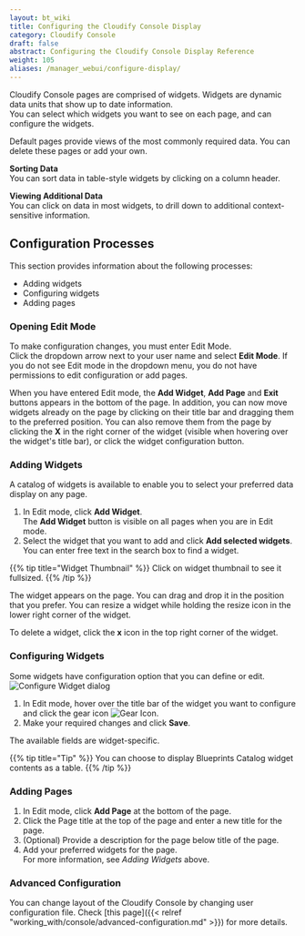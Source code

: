```yaml
---
layout: bt_wiki
title: Configuring the Cloudify Console Display
category: Cloudify Console
draft: false
abstract: Configuring the Cloudify Console Display Reference
weight: 105
aliases: /manager_webui/configure-display/
---
```


Cloudify Console pages are comprised of widgets. Widgets are dynamic data units that show up to date information.<br>
You can select which widgets you want to see on each page, and can configure the widgets.

Default pages provide views of the most commonly required data. You can delete these pages or add your own.

**Sorting Data**<br>
You can sort data in table-style widgets by clicking on a column header. 

**Viewing Additional Data**<br>
You can click on data in most widgets, to drill down to additional context-sensitive information.

## Configuration Processes

This section provides information about the following processes:

* Adding widgets
* Configuring widgets
* Adding pages

### Opening Edit Mode

To make configuration changes, you must enter Edit Mode. <br>
Click the dropdown arrow next to your user name and select **Edit Mode**. If you do not see Edit mode in the dropdown menu, you do not have permissions to edit configuration or add pages.<br>

When you have entered Edit mode, the **Add Widget**, **Add Page**  and **Exit** buttons appears in the bottom of the page. In addition, you can now move widgets already on the page by clicking on their title bar and dragging them to the preferred position. You can also remove them from the page by clicking the **X** in the right corner of the widget (visible when hovering over the widget's title bar), or click the widget configuration button.

### Adding Widgets

A catalog of widgets is available to enable you to select your preferred data display on any page.

1. In Edit mode, click **Add Widget**.   
   The **Add Widget** button is visible on all pages when you are in Edit mode.  
2. Select the widget that you want to add and click **Add selected widgets**.   
   You can enter free text in the search box to find a widget.
      
{{% tip title="Widget Thumbnail" %}}
Click on widget thumbnail to see it fullsized.
{{% /tip %}}

The widget appears on the page. You can drag and drop it in the position that you prefer. You can resize a widget while holding the resize icon in the lower right corner of the widget.

To delete a widget, click the **x** icon in the top right corner of the widget.

### Configuring Widgets

Some widgets have configuration option that you can define or edit.<br>
![Configure Widget dialog]( /images/ui/configure-display/configure-widget.png )

 1. In Edit mode, hover over the title bar of the widget you want to configure and click the gear icon ![Gear Icon]( /images/ui/icons/gear-icon.png ).
 2. Make your required changes and click **Save**.   
    
The available fields are widget-specific.

{{% tip title="Tip" %}}
You can choose to display Blueprints Catalog widget contents as a table.
{{% /tip %}}    

### Adding Pages

1. In Edit mode, click **Add Page** at the bottom of the page.
2. Click the Page title at the top of the page and enter a new title for the page.
3. (Optional) Provide a description for the page below title of the page.
4. Add your preferred widgets for the page.   
   For more information, see *Adding Widgets* above.

### Advanced Configuration

You can change layout of the Cloudify Console by changing user configuration file. Check [this page]({{< relref "working_with/console/advanced-configuration.md" >}}) for more details. 
